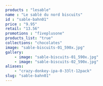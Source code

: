 ```yaml
---
products : "lesable"
name : "Le sablé du nord biscuits"
id : "sable-bahn01"
price : "9.95"
retail: "13.56"
promotions : "fiveplusone"
products_list: "true"
collections: "chocolates"
image: "sable-biscuits-01_590x.jpg"
gallery: 
    - image: "sable-biscuits-01_590x.jpg"
    - image: "sable-biscuits-02_590x.jpg"
aliases: 
    - "crazy-donkey-ipa-0-33lt-12pack"
slug: "sable-bahn01"
---
```


